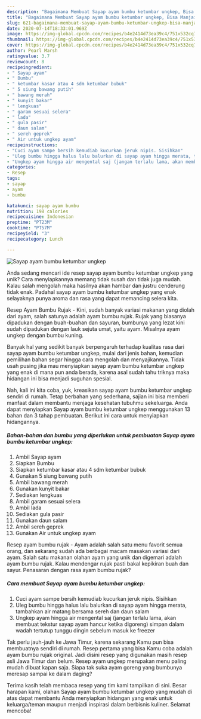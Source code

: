 ```yaml
---
description: "Bagaimana Membuat Sayap ayam bumbu ketumbar ungkep, Bisa Manjain Lidah"
title: "Bagaimana Membuat Sayap ayam bumbu ketumbar ungkep, Bisa Manjain Lidah"
slug: 621-bagaimana-membuat-sayap-ayam-bumbu-ketumbar-ungkep-bisa-manjain-lidah
date: 2020-07-14T18:33:01.969Z
image: https://img-global.cpcdn.com/recipes/b4e2414d73ea39c4/751x532cq70/sayap-ayam-bumbu-ketumbar-ungkep-foto-resep-utama.jpg
thumbnail: https://img-global.cpcdn.com/recipes/b4e2414d73ea39c4/751x532cq70/sayap-ayam-bumbu-ketumbar-ungkep-foto-resep-utama.jpg
cover: https://img-global.cpcdn.com/recipes/b4e2414d73ea39c4/751x532cq70/sayap-ayam-bumbu-ketumbar-ungkep-foto-resep-utama.jpg
author: Pearl Marsh
ratingvalue: 3.7
reviewcount: 8
recipeingredient:
- " Sayap ayam"
- " Bumbu"
- " ketumbar kasar atau 4 sdm ketumbar bubuk"
- " 5 siung bawang putih"
- " bawang merah"
- " kunyit bakar"
- " lengkuas"
- " garam sesuai selera"
- " lada"
- " gula pasir"
- " daun salam"
- " sereh geprek"
- " Air untuk ungkep ayam"
recipeinstructions:
- "Cuci ayam sampe bersih kemudiab kucurkan jeruk nipis. Sisihkan"
- "Uleg bumbu hingga halus lalu balurkan di sayap ayam hingga merata, tambahkan air matang bersama sereh dan daun salam"
- "Ungkep ayam hingga air mengental saj (jangan terlalu lama, akan membuat tekstur sayap ayam hancur ketika digoreng) simpan dalam wadah tertutup tunggu dingin sebelum masuk ke freezer"
categories:
- Resep
tags:
- sayap
- ayam
- bumbu

katakunci: sayap ayam bumbu 
nutrition: 198 calories
recipecuisine: Indonesian
preptime: "PT23M"
cooktime: "PT57M"
recipeyield: "3"
recipecategory: Lunch

---
```



![Sayap ayam bumbu ketumbar ungkep](https://img-global.cpcdn.com/recipes/b4e2414d73ea39c4/751x532cq70/sayap-ayam-bumbu-ketumbar-ungkep-foto-resep-utama.jpg)

Anda sedang mencari ide resep sayap ayam bumbu ketumbar ungkep yang unik? Cara menyiapkannya memang tidak susah dan tidak juga mudah. Kalau salah mengolah maka hasilnya akan hambar dan justru cenderung tidak enak. Padahal sayap ayam bumbu ketumbar ungkep yang enak selayaknya punya aroma dan rasa yang dapat memancing selera kita.

Resep Ayam Bumbu Rujak - Kini, sudah banyak variasi makanan yang diolah dari ayam, salah satunya adalah ayam bumbu rujak. Rujak yang biasanya dipadukan dengan buah-buahan dan sayuran, bumbunya yang lezat kini sudah dipadukan dengan lauk sejuta umat, yaitu ayam. Misalnya ayam ungkep dengan bumbu kuning.

Banyak hal yang sedikit banyak berpengaruh terhadap kualitas rasa dari sayap ayam bumbu ketumbar ungkep, mulai dari jenis bahan, kemudian pemilihan bahan segar hingga cara mengolah dan menyajikannya. Tidak usah pusing jika mau menyiapkan sayap ayam bumbu ketumbar ungkep yang enak di mana pun anda berada, karena asal sudah tahu triknya maka hidangan ini bisa menjadi suguhan spesial.


Nah, kali ini kita coba, yuk, kreasikan sayap ayam bumbu ketumbar ungkep sendiri di rumah. Tetap berbahan yang sederhana, sajian ini bisa memberi manfaat dalam membantu menjaga kesehatan tubuhmu sekeluarga. Anda dapat menyiapkan Sayap ayam bumbu ketumbar ungkep menggunakan 13 bahan dan 3 tahap pembuatan. Berikut ini cara untuk menyiapkan hidangannya.

<!--inarticleads1-->

##### Bahan-bahan dan bumbu yang diperlukan untuk pembuatan Sayap ayam bumbu ketumbar ungkep:

1. Ambil  Sayap ayam
1. Siapkan  Bumbu
1. Siapkan  ketumbar kasar atau 4 sdm ketumbar bubuk
1. Gunakan  5 siung bawang putih
1. Ambil  bawang merah
1. Gunakan  kunyit bakar
1. Sediakan  lengkuas
1. Ambil  garam sesuai selera
1. Ambil  lada
1. Sediakan  gula pasir
1. Gunakan  daun salam
1. Ambil  sereh geprek
1. Gunakan  Air untuk ungkep ayam


Resep ayam bumbu rujak - Ayam adalah salah satu menu favorit semua orang, dan sekarang sudah ada berbagai macam masakan variasi dari ayam. Salah satu makanan olahan ayam yang unik dan digemari adalah ayam bumbu rujak. Kalau mendengar rujak pasti bakal kepikiran buah dan sayur. Penasaran dengan rasa ayam bumbu rujak? 

<!--inarticleads2-->

##### Cara membuat Sayap ayam bumbu ketumbar ungkep:

1. Cuci ayam sampe bersih kemudiab kucurkan jeruk nipis. Sisihkan
1. Uleg bumbu hingga halus lalu balurkan di sayap ayam hingga merata, tambahkan air matang bersama sereh dan daun salam
1. Ungkep ayam hingga air mengental saj (jangan terlalu lama, akan membuat tekstur sayap ayam hancur ketika digoreng) simpan dalam wadah tertutup tunggu dingin sebelum masuk ke freezer


Tak perlu jauh-jauh ke Jawa Timur, karena sekarang Kamu pun bisa membuatnya sendiri di rumah. Resep pertama yang bisa Kamu coba adalah ayam bumbu rujak original. Jadi disini resep yang digunakan masih resep asli Jawa Timur dan belum. Resep ayam ungkep merupakan menu paling mudah dibuat kapan saja. Siapa tak suka ayam goreng yang bumbunya meresap sampai ke dalam daging? 

Terima kasih telah membaca resep yang tim kami tampilkan di sini. Besar harapan kami, olahan Sayap ayam bumbu ketumbar ungkep yang mudah di atas dapat membantu Anda menyiapkan hidangan yang enak untuk keluarga/teman maupun menjadi inspirasi dalam berbisnis kuliner. Selamat mencoba!
